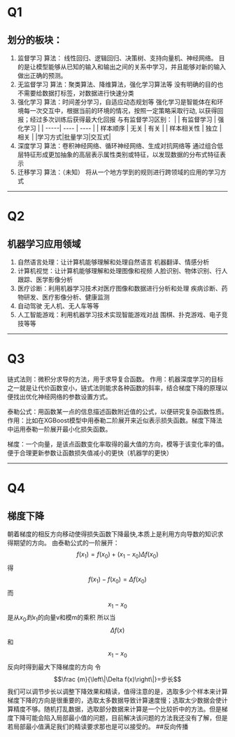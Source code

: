 # Q1
## 划分的板块： 
1. 监督学习
   算法： 线性回归、逻辑回归、决策树、支持向量机、神经网络。
   目的是让模型能够从已知的输入和输出之间的关系中学习，并且能够对新的输入做出正确的预测。
2. 无监督学习
   算法：聚类算法、降维算法，强化学习算法等
   没有明确的目的也不需要给数据打标签，对数据进行快速分类
3. 强化学习
   算法：时间差分学习，自适应动态规划等
   强化学习是智能体在和环境每一次交互中，根据当前的环境的情况，按照一定策略采取行动, 以获得回报；经过多次训练后获得最大化回报
   与有监督学习区别：
   |      | 有监督学习 | 强化学习 |
   | -----| ---- | ---- |
   | 样本顺序 | 无关 | 有关 |
   | 样本相关性 | 独立 | 相关 |
   |学习方式|批量学习|交互式|
4. 深度学习
   算法：卷积神经网络、循环神经网络、生成对抗网络等
   通过组合低层特征形成更加抽象的高层表示属性类别或特征，以发现数据的分布式特征表示
5. 迁移学习
   算法：（未知） 
   将从一个地方学到的规则进行跨领域的应用的学习方式
----
# Q2
## 机器学习应用领域
1. 自然语言处理：让计算机能够理解和处理自然语言
机器翻译、情感分析
2. 计算机视觉：让计算机能够理解和处理图像和视频
人脸识别、物体识别、行人跟踪、医学影像分析
3. 医疗诊断：利用机器学习技术对医疗图像和数据进行分析和处理
疾病诊断、药物研发、医疗影像分析、健康监测
4. 自动驾驶 
无人机、无人车等等
5. 人工智能游戏：利用机器学习技术实现智能游戏对战
围棋、扑克游戏、电子竞技等等
---
# Q3
链式法则：微积分求导的方法，用于求导复合函数。
作用：机器深度学习的目标之一就是让代价函数变小，链式法则能求各种函数的斜率，结合梯度下降的原理以便找出优化神经网络的参数设置方式。

泰勒公式：用函数某一点的信息描述函数附近值的公式，以便研究复杂函数性质。
作用：比如在XGBoost模型中用泰勒二阶展开来近似表示损失函数。梯度下降法中运用泰勒一阶展开最小化损失函数。

梯度：一个向量，是该点函数变化率取得的最大值的方向，模等于该变化率的值。便于合理更新参数让函数损失值减小的更快（机器学的更快）
***
# Q4
## 梯度下降
朝着梯度的相反方向移动使得损失函数下降最快,本质上是利用方向导数的知识求得期望的方向。
由泰勒公式的一阶展开：
$$ f(x_{1})=f(x_{0})+(x_{1}-x_{0})\Delta f(x_{0})$$
得
$$ f(x_{1})-f(x_{0})=\Delta f(x_{0})$$
而
$$x_{1}-x_{0}$$
是从$x_{0}到x_{1}$的向量v和模m的乘积
所以当
$$\Delta f(x)$$
和
$$x_{1}-x_{0}$$
反向时得到最大下降梯度的方向
令
$$\frac {m}{\left\|\Delta f(x)\right\|}=步长$$
我们可以调节步长以调整下降效果和精读，值得注意的是，选取多少个样本来计算梯度下降的方向是很重要的，选取太多数据导致计算速度慢；选取太少数据会使计算精度不够。随机打乱数据，选取部分数据来计算是一个比较折中的方法。但是梯度下降可能会陷入局部最小值的问题，目前解决该问题的方法我还没有了解，但是若局部最小值满足我们的精读要求那也是可以接受的。
##反向传播
